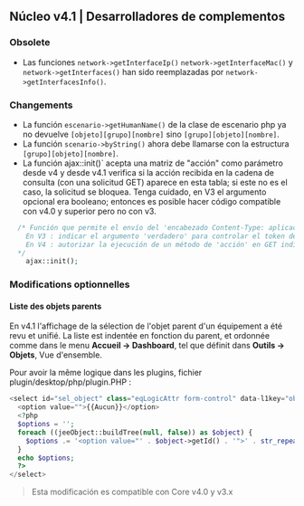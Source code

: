 ## Núcleo v4.1 | Desarrolladores de complementos

### Obsolete

- Las funciones `network->getInterfaceIp()` `network->getInterfaceMac()` y `network->getInterfaces()` han sido reemplazadas por `network->getInterfacesInfo()`.

### Changements

- La función `escenario->getHumanName()` de la clase de escenario php ya no devuelve `[objeto][grupo][nombre]` sino `[grupo][objeto][nombre]`.
- La función `scenario->byString()` ahora debe llamarse con la estructura `[grupo][objeto][nombre]`.
- La función ajax::init()` acepta una matriz de "acción" como parámetro desde v4 y desde v4.1 verifica si la acción recibida en la cadena de consulta (con una solicitud GET) aparece en esta tabla; si este no es el caso, la solicitud se bloquea.
Tenga cuidado, en V3 el argumento opcional era booleano; entonces es posible hacer código compatible con v4.0 y superior pero no con v3.
````php
  /* Función que permite el envío del 'encabezado Content-Type: aplicación/json'
    En V3 : indicar el argumento 'verdadero' para controlar el token de acceso de Jeedom
    En V4 : autorizar la ejecución de un método de 'acción' en GET indicando el(los) nombre(s) de la(s) acción(es) en una matriz como argumento
  */  
    ajax::init();
````

### Modifications optionnelles

#### Liste des objets parents

En v4.1 l'affichage de la sélection de l'objet parent d'un équipement a été revu et unifié. La liste est indentée en fonction du parent, et ordonnée comme dans le menu **Accueil  → Dashboard**, tel que définit dans **Outils → Objets**, Vue d'ensemble.

Pour avoir la même logique dans les plugins, fichier plugin/desktop/php/plugin.PHP :

````php
<select id="sel_object" class="eqLogicAttr form-control" data-l1key="object_id">
  <option value="">{{Aucun}}</option>
  <?php
  $options = '';
  foreach ((jeeObject::buildTree(null, false)) as $object) {
    $options .= '<option value="' . $object->getId() . '">' . str_repeat('&nbsp;&nbsp;', $object->getConfiguration('parentNumber')) . $object->getName() . '</option>';
  }
  echo $options;
  ?>
</select>
````

> Esta modificación es compatible con Core v4.0 y v3.x

